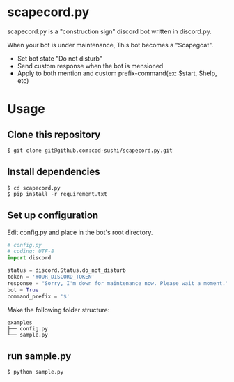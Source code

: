 # scapecord.py
scapecord.py is a "construction sign" discord bot written in discord.py.

When your bot is under maintenance, This bot becomes a "Scapegoat".

- Set bot state "Do not disturb"
- Send custom response when the bot is mensioned
- Apply to both mention and custom prefix-command(ex: $start, $help, etc)


# Usage

## Clone this repository

```
$ git clone git@github.com:cod-sushi/scapecord.py.git
```

## Install dependencies

```
$ cd scapecord.py
$ pip install -r requirement.txt
```

## Set up configuration

Edit config.py and place in the bot's root directory.

```python
# config.py
# coding: UTF-8
import discord

status = discord.Status.do_not_disturb
token = 'YOUR_DISCORD_TOKEN'
response = "Sorry, I'm down for maintenance now. Please wait a moment."
bot = True
command_prefix = '$'
```
Make the following folder structure:
```
examples
├── config.py
└── sample.py
```

## run sample.py
```
$ python sample.py
```




